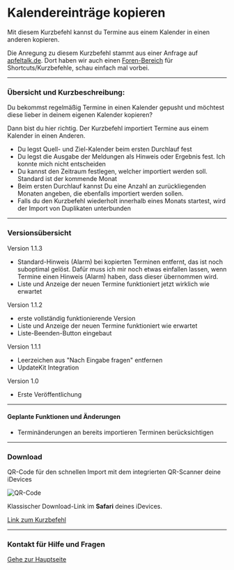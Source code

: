 # Kalendereinträge kopieren

Mit diesem Kurzbefehl kannst du Termine aus einem Kalender in einen anderen kopieren.

Die Anregung zu diesem Kurzbefehl stammt aus einer Anfrage auf [apfeltalk.de](https://www.apfeltalk.de).
Dort haben wir auch einen [Foren-Bereich](https://www.apfeltalk.de/community/threads/apple-kurzbefehle-hilfe-anleitungen-kfka.533890/) für Shortcuts/Kurzbefehle, schau einfach mal vorbei.

---
###  Übersicht und Kurzbeschreibung:

Du bekommst regelmäßig Termine in einen Kalender gepusht und möchtest diese lieber in deinem eigenen Kalender kopieren?

Dann bist du hier richtig. Der Kurzbefehl importiert Termine aus einem Kalender in einen Anderen.

+ Du legst Quell- und Ziel-Kalender beim ersten Durchlauf fest
+ Du legst die Ausgabe der Meldungen als Hinweis oder Ergebnis fest. Ich konnte mich nicht entscheiden
+ Du kannst den Zeitraum festlegen, welcher importiert werden soll. Standard ist der kommende Monat
+ Beim ersten Durchlauf kannst Du eine Anzahl an zurückliegenden Monaten angeben, die ebenfalls importiert werden sollen.
+ Falls du den Kurzbefehl wiederholt innerhalb eines Monats startest, wird der Import von Duplikaten unterbunden


---
### Versionsübersicht

Version 1.1.3
- Standard-Hinweis (Alarm) bei kopierten Terminen entfernt, das ist noch suboptimal gelöst. Dafür muss ich mir noch etwas einfallen lassen, wenn Termine einen Hinweis (Alarm) haben, dass dieser übernommen wird.
- Liste und Anzeige der neuen Termine funktioniert jetzt wirklich wie erwartet

Version 1.1.2
- erste vollständig funktionierende Version
- Liste und Anzeige der neuen Termine funktioniert wie erwartet
- Liste-Beenden-Button eingebaut

Version 1.1.1
- Leerzeichen aus "Nach Eingabe fragen" entfernen
- UpdateKit Integration

Version 1.0
- Erste Veröffentlichung


---
#### Geplante Funktionen und Änderungen

+ Terminänderungen an bereits importieren Terminen berücksichtigen

---
### Download

QR-Code für den schnellen Import mit dem integrierten QR-Scanner deine iDevices

![QR-Code](images/Bild.png?resize=300&classes=caption "Link zum Download / Import in der Kurzbefehle-App")

Klassischer Download-Link im **Safari** deines iDevices.

[Link zum Kurzbefehl](https://www.icloud.com/shortcuts/2b6999cf6eda446ba4601181576bb3c9)

---
### Kontakt für Hilfe und Fragen

[Gehe zur Hauptseite](https://github.com/P8DFxKfyJB/MeinUpdatKit/blob/master/README.md#kontakt-und-support)
